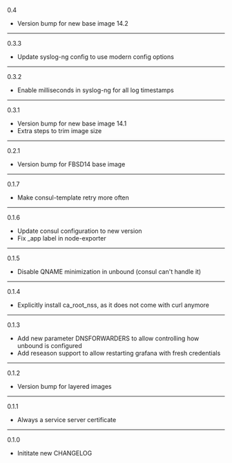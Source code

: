 0.4

* Version bump for new base image 14.2

---

0.3.3

* Update syslog-ng config to use modern config options

---

0.3.2

* Enable milliseconds in syslog-ng for all log timestamps

---

0.3.1

* Version bump for new base image 14.1
* Extra steps to trim image size

---

0.2.1

* Version bump for FBSD14 base image

---

0.1.7

* Make consul-template retry more often

---

0.1.6

* Update consul configuration to new version
* Fix _app label in node-exporter

---

0.1.5

* Disable QNAME minimization in unbound (consul can't handle it)

---

0.1.4

* Explicitly install ca_root_nss, as it does not come with curl anymore

---

0.1.3

* Add new parameter DNSFORWARDERS to allow controlling how unbound is configured
* Add reseason support to allow restarting grafana with fresh credentials

---

0.1.2

* Version bump for layered images

---

0.1.1

* Always a service server certificate

---

0.1.0

* Inititate new CHANGELOG

